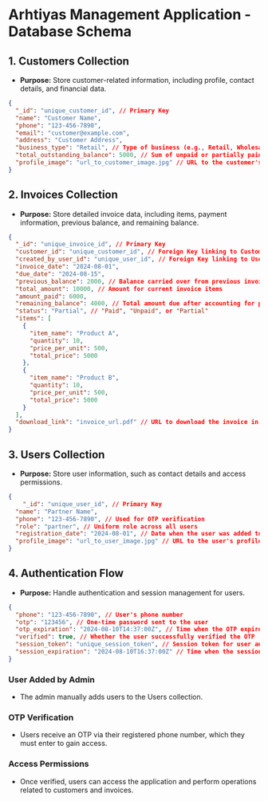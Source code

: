 # Arhtiyas Management Application - Database Schema

## 1. Customers Collection
- **Purpose:** Store customer-related information, including profile, contact details, and financial data.

```json
{
  "_id": "unique_customer_id", // Primary Key
  "name": "Customer Name",
  "phone": "123-456-7890",
  "email": "customer@example.com",
  "address": "Customer Address",
  "business_type": "Retail", // Type of business (e.g., Retail, Wholesale)
  "total_outstanding_balance": 5000, // Sum of unpaid or partially paid invoice balances
  "profile_image": "url_to_customer_image.jpg" // URL to the customer's profile image
}
```


## 2. Invoices Collection
- **Purpose:** Store detailed invoice data, including items, payment information, previous balance, and remaining balance.

```json
{
  "_id": "unique_invoice_id", // Primary Key
  "customer_id": "unique_customer_id", // Foreign Key linking to Customers collection
  "created_by_user_id": "unique_user_id", // Foreign Key linking to Users collection
  "invoice_date": "2024-08-01",
  "due_date": "2024-08-15",
  "previous_balance": 2000, // Balance carried over from previous invoices
  "total_amount": 10000, // Amount for current invoice items
  "amount_paid": 6000,
  "remaining_balance": 4000, // Total amount due after accounting for previous balance and amount paid
  "status": "Partial", // "Paid", "Unpaid", or "Partial"
  "items": [
    {
      "item_name": "Product A",
      "quantity": 10,
      "price_per_unit": 500,
      "total_price": 5000
    },
    {
      "item_name": "Product B",
      "quantity": 10,
      "price_per_unit": 500,
      "total_price": 5000
    }
  ],
  "download_link": "invoice_url.pdf" // URL to download the invoice in PDF format
}
```


## 3. Users Collection
- **Purpose:** Store user information, such as contact details and access permissions.

```json
{
    "_id": "unique_user_id", // Primary Key
  "name": "Partner Name",
  "phone": "123-456-7890", // Used for OTP verification
  "role": "partner", // Uniform role across all users
  "registration_date": "2024-08-01", // Date when the user was added to the system
  "profile_image": "url_to_user_image.jpg" // URL to the user's profile image
}

```


## 4. Authentication Flow
- **Purpose:** Handle authentication and session management for users.

```json
{
  "phone": "123-456-7890", // User's phone number
  "otp": "123456", // One-time password sent to the user
  "otp_expiration": "2024-08-10T14:37:00Z", // Time when the OTP expires
  "verified": true, // Whether the user successfully verified the OTP
  "session_token": "unique_session_token", // Session token for user authentication
  "session_expiration": "2024-08-10T16:37:00Z" // Time when the session expires
}
```

### User Added by Admin
- The admin manually adds users to the Users collection.

### OTP Verification
- Users receive an OTP via their registered phone number, which they must enter to gain access.

### Access Permissions
- Once verified, users can access the application and perform operations related to customers and invoices.
